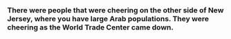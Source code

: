 ### There were people that were cheering on the other side of New Jersey, where you have large Arab populations. They were cheering as the World Trade Center came down.